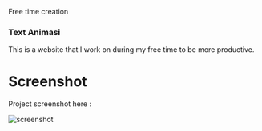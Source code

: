 Free time creation

### Text Animasi
This is a website that I work on during my free time to be more productive.

# Screenshot
Project screenshot here :

![screenshot]()


